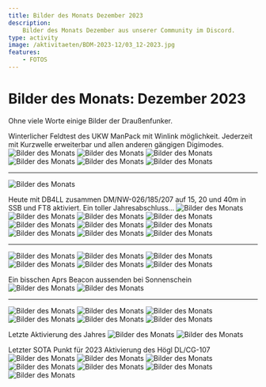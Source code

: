 ```yaml
---
title: Bilder des Monats Dezember 2023
description:
    Bilder des Monats Dezember aus unserer Community im Discord.
type: activity
image: /aktivitaeten/BDM-2023-12/03_12-2023.jpg
features:
    - FOTOS
---
```


# Bilder des Monats: Dezember 2023

Ohne viele Worte einige Bilder der Draußenfunker.

Winterlicher Feldtest des UKW ManPack mit Winlink möglichkeit. Jederzeit mit Kurzwelle erweiterbar und allen anderen gängigen Digimodes.
![Bilder des Monats](/aktivitaeten/BDM-2023-12/00_12-2023.jpg)
![Bilder des Monats](/aktivitaeten/BDM-2023-12/01_12-2023.jpg)
![Bilder des Monats](/aktivitaeten/BDM-2023-12/02_12-2023.jpg)
![Bilder des Monats](/aktivitaeten/BDM-2023-12/03_12-2023.jpg)
![Bilder des Monats](/aktivitaeten/BDM-2023-12/04_12-2023.jpg)
![Bilder des Monats](/aktivitaeten/BDM-2023-12/05_12-2023.jpg)

----------
![Bilder des Monats](/aktivitaeten/BDM-2023-12/06_12-2023.jpg)

Heute mit DB4LL zusammen DM/NW-026/185/207 auf 15, 20 und 40m in SSB und FT8 aktiviert. Ein toller Jahresabschluss…
![Bilder des Monats](/aktivitaeten/BDM-2023-12/07_12-2023.jpg)
![Bilder des Monats](/aktivitaeten/BDM-2023-12/08_12-2023.jpg)
![Bilder des Monats](/aktivitaeten/BDM-2023-12/09_12-2023.jpg)
![Bilder des Monats](/aktivitaeten/BDM-2023-12/10_12-2023.jpg)
![Bilder des Monats](/aktivitaeten/BDM-2023-12/11_12-2023.jpg)
![Bilder des Monats](/aktivitaeten/BDM-2023-12/12_12-2023.jpg)
![Bilder des Monats](/aktivitaeten/BDM-2023-12/13_12-2023.jpg)
![Bilder des Monats](/aktivitaeten/BDM-2023-12/14_12-2023.jpg)
![Bilder des Monats](/aktivitaeten/BDM-2023-12/15_12-2023.jpg)
![Bilder des Monats](/aktivitaeten/BDM-2023-12/16_12-2023.jpg)

----------
![Bilder des Monats](/aktivitaeten/BDM-2023-12/17_12-2023.jpg)
![Bilder des Monats](/aktivitaeten/BDM-2023-12/18_12-2023.jpg)
![Bilder des Monats](/aktivitaeten/BDM-2023-12/19_12-2023.jpg)
![Bilder des Monats](/aktivitaeten/BDM-2023-12/20_12-2023.jpg)
![Bilder des Monats](/aktivitaeten/BDM-2023-12/21_12-2023.jpg)
![Bilder des Monats](/aktivitaeten/BDM-2023-12/22_12-2023.jpg)

Ein bisschen Aprs Beacon aussenden bei Sonnenschein
![Bilder des Monats](/aktivitaeten/BDM-2023-12/23_12-2023.jpg)
![Bilder des Monats](/aktivitaeten/BDM-2023-12/24_12-2023.jpg)

----------
![Bilder des Monats](/aktivitaeten/BDM-2023-12/25_12-2023.jpg)
![Bilder des Monats](/aktivitaeten/BDM-2023-12/26_12-2023.jpg)
![Bilder des Monats](/aktivitaeten/BDM-2023-12/27_12-2023.jpg)
![Bilder des Monats](/aktivitaeten/BDM-2023-12/28_12-2023.jpg)
![Bilder des Monats](/aktivitaeten/BDM-2023-12/29_12-2023.jpg)
![Bilder des Monats](/aktivitaeten/BDM-2023-12/30_12-2023.jpg)

Letzte Aktivierung des Jahres
![Bilder des Monats](/aktivitaeten/BDM-2023-12/31_12-2023.jpg)
![Bilder des Monats](/aktivitaeten/BDM-2023-12/32_12-2023.jpg)

Letzter SOTA Punkt für 2023
Aktivierung des Högl DL/CG-107
![Bilder des Monats](/aktivitaeten/BDM-2023-12/33_12-2023.jpg)
![Bilder des Monats](/aktivitaeten/BDM-2023-12/34_12-2023.jpg)
![Bilder des Monats](/aktivitaeten/BDM-2023-12/35_12-2023.jpg)
![Bilder des Monats](/aktivitaeten/BDM-2023-12/36_12-2023.jpg)
![Bilder des Monats](/aktivitaeten/BDM-2023-12/37_12-2023.jpg)
![Bilder des Monats](/aktivitaeten/BDM-2023-12/38_12-2023.jpg)
![Bilder des Monats](/aktivitaeten/BDM-2023-12/39_12-2023.jpg)

